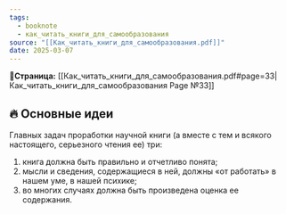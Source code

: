 ```yaml
---
tags:
  - booknote
  - как_читать_книги_для_самообразования
source: "[[Как_читать_книги_для_самообразования.pdf]]"
date: 2025-03-07
---
```

**📝Страница:** [[Как_читать_книги_для_самообразования.pdf#page=33|Как_читать_книги_для_самообразования Page №33]]  

## 🔥 Основные идеи 

Главных задач проработки научной книги (а вместе с тем и всякого настоящего, серьезного чтения ее) три: 
1) книга должна быть правильно и отчетливо понята;
2) мысли и сведения, содержащиеся в ней, должны «от работать» в нашем уме, в нашей психике; 
3) во многих случаях должна быть произведена оценка ее содержания.




